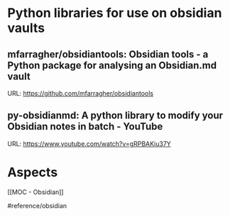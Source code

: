 # Python libraries for use on obsidian vaults
## mfarragher/obsidiantools: Obsidian tools - a Python package for analysing an Obsidian.md vault
URL: https://github.com/mfarragher/obsidiantools


## py-obsidianmd:  A python library to modify your Obsidian notes in batch - YouTube
URL: https://www.youtube.com/watch?v=gRPBAKiu37Y

# Aspects

[[MOC - Obsidian]]

#reference/obsidian 
